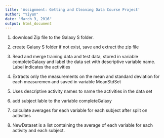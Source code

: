 ```yaml
---
title: 'Assignment: Getting and Cleaning Data Course Project'
author: "Yiyun"
date: "March 3, 2016"
output: html_document
---
```


1. download Zip file to the Galaxy S folder. 

2. create Galaxy S folder if not exist, save and extract the zip file

3. Read and merge training data and test data, stored in variable completeGalaxy and label the data set with descriptive variable name. Label indicates the activities

4. Extracts only the measurements on the mean and standard deviation for each measuremen
and saved in variable MeanStdSet

5. Uses descriptive activity names to name the activities in the data set

6. add subject lable to the variable completeGalaxy

7. calculate averages for each variable for each subject after split on activities 

8. NewDataset is a list containing the average of each variable for each activity and each subject. 


